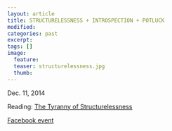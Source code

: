 ```yaml
---
layout: article
title: STRUCTURELESSNESS + INTROSPECTION + POTLUCK
modified:
categories: past
excerpt:
tags: []
image:
  feature: 
  teaser: structurelessness.jpg
  thumb:
---
```


Dec. 11, 2014

Reading: [The Tyranny of Structurelessness](http://www.jofreeman.com/joreen/tyranny.htm)

[Facebook event](https://www.facebook.com/events/1569638829935906/)
